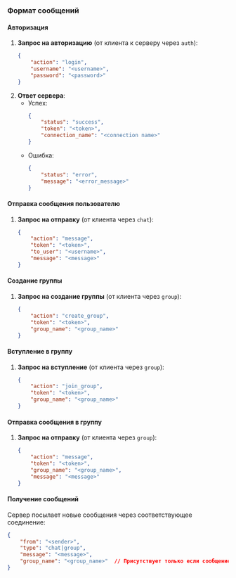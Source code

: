 ### Формат сообщений

#### Авторизация

1. **Запрос на авторизацию** (от клиента к серверу через `auth`):
   ```json
   {
       "action": "login",
       "username": "<username>",
       "password": "<password>"
   }
   ```
2. **Ответ сервера**:
   - Успех:
     ```json
     {
         "status": "success",
         "token": "<token>",
         "connection_name": "<connection name>"
     }
     ```
   - Ошибка:
     ```json
     {
         "status": "error",
         "message": "<error_message>"
     }
     ```

#### Отправка сообщения пользователю

1. **Запрос на отправку** (от клиента через `chat`):
   ```json
   {
       "action": "message",
       "token": "<token>",
       "to_user": "<username>",
       "message": "<message>"
   }
   ```

#### Создание группы

1. **Запрос на создание группы** (от клиента через `group`):
   ```json
   {
       "action": "create_group",
       "token": "<token>",
       "group_name": "<group_name>"
   }
   ```

#### Вступление в группу

1. **Запрос на вступление** (от клиента через `group`):
   ```json
   {
       "action": "join_group",
       "token": "<token>",
       "group_name": "<group_name>"
   }
   ```

#### Отправка сообщения в группу

1. **Запрос на отправку** (от клиента через `group`):
   ```json
   {
       "action": "message",
       "token": "<token>",
       "group_name": "<group_name>",
       "message": "<message>"
   }
   ```

#### Получение сообщений

Сервер посылает новые сообщения через соответствующее соединение:
```json
{
    "from": "<sender>",
    "type": "chat|group",
    "message": "<message>",
    "group_name": "<group_name>"  // Присутствует только если сообщение из группы
}
```


